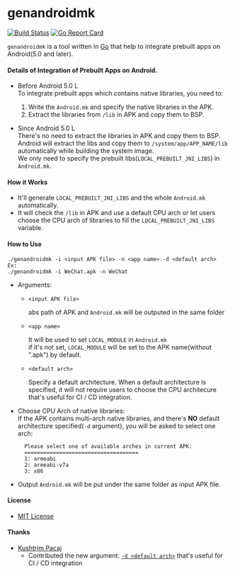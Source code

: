 # genandroidmk

[![Build Status](https://travis-ci.org/northbright/genandroidmk.svg?branch=master)](https://travis-ci.org/northbright/genandroidmk)
[![Go Report Card](https://goreportcard.com/badge/github.com/northbright/genandroidmk)](https://goreportcard.com/report/github.com/northbright/genandroidmk)

`genandroidmk` is a tool written in [Go](http://golang.org) that help to integrate prebuilt apps on Android(5.0 and later).  

#### Details of Integration of Prebuilt Apps on Android.

* Before Android 5.0 L  
To integrate prebuilt apps which contains native libraries, you need to:  

  1. Write the `Android.mk` and specify the native libraries in the APK.  
  2. Extract the libraries from `/lib` in APK and copy them to BSP.  

* Since Android 5.0 L  
There's no need to extract the libraries in APK and copy them to BSP.  
Android will extract the libs and copy them to `/system/app/APP_NAME/lib` automatically while building the system image.  
We only need to specify the prebuilt libs(`LOCAL_PREBUILT_JNI_LIBS`) in `Android.mk`.  

#### How it Works
* It'll generate `LOCAL_PREBUILT_JNI_LIBS` and the whole `Android.mk` automatically.
* It will check the `/lib` in APK and use a default CPU arch or let users choose the CPU arch of libraries to fill the `LOCAL_PREBUILT_JNI_LIBS` variable.

#### How to Use

    ./genandroidmk -i <input APK file> -n <app name> -d <default arch>
    Ex:
    ./genandroidmk -i WeChat.apk -n WeChat

* Arguments:

  * `<input APK file>`  
    
    abs path of APK and `Android.mk` will be outputed in the same folder
  * `<app name>`  
    
    It will be used to set `LOCAL_MODULE` in `Android.mk`  
    if it's not set, `LOCAL_MODULE` will be set to the APK name(without ".apk") by default.
  * `<default arch>`

    Specify a default architecture.
    When a default architecture is specified, it will not require users to choose the CPU architecure that's useful for CI / CD integration.

* Choose CPU Arch of native libraries:  
If the APK contains multi-arch native libraries, 
and there's **NO** default architecture specified(`-d` argument),
you will be asked to select one arch:

        Please select one of available arches in current APK:
        ====================================
        1: armeabi
        2: armeabi-v7a
        3: x86

* Output
`Android.mk` will be put under the same folder as input APK file.

#### License
* [MIT License](./LICENSE)

#### Thanks
* [Kushtrim Pacaj](https://github.com/KushtrimPacaj)
  * Contributed the new argument: [`-d <default arch>`](https://github.com/northbright/genandroidmk/pull/1) that's useful for CI / CD integration
